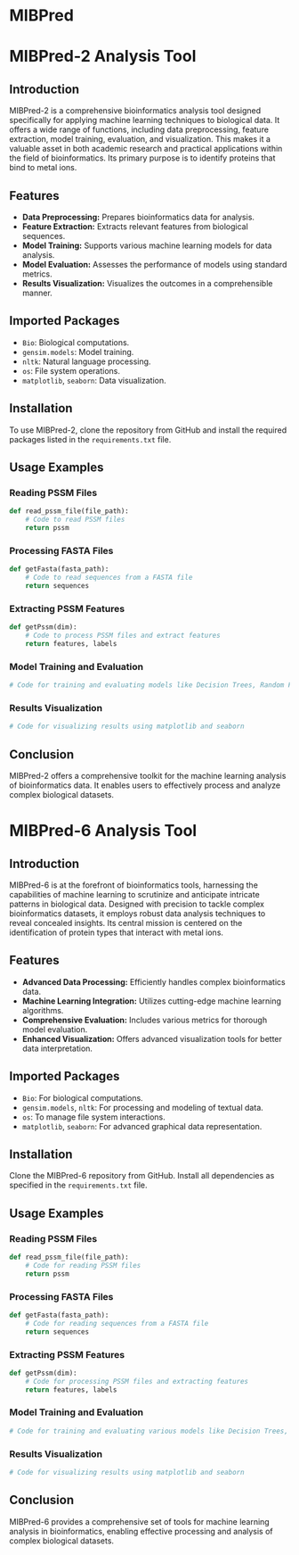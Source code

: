# MIBPred

# MIBPred-2 Analysis Tool

## Introduction
MIBPred-2 is a comprehensive bioinformatics analysis tool designed specifically for applying machine learning techniques to biological data. It offers a wide range of functions, including data preprocessing, feature extraction, model training, evaluation, and visualization. This makes it a valuable asset in both academic research and practical applications within the field of bioinformatics. Its primary purpose is to identify proteins that bind to metal ions.

## Features
- **Data Preprocessing:** Prepares bioinformatics data for analysis.
- **Feature Extraction:** Extracts relevant features from biological sequences.
- **Model Training:** Supports various machine learning models for data analysis.
- **Model Evaluation:** Assesses the performance of models using standard metrics.
- **Results Visualization:** Visualizes the outcomes in a comprehensible manner.

## Imported Packages
- `Bio`: Biological computations.
- `gensim.models`: Model training.
- `nltk`: Natural language processing.
- `os`: File system operations.
- `matplotlib`, `seaborn`: Data visualization.

## Installation
To use MIBPred-2, clone the repository from GitHub and install the required packages listed in the `requirements.txt` file.

## Usage Examples

### Reading PSSM Files
```python
def read_pssm_file(file_path):
    # Code to read PSSM files
    return pssm
```

### Processing FASTA Files
```python
def getFasta(fasta_path):
    # Code to read sequences from a FASTA file
    return sequences
```

### Extracting PSSM Features
```python
def getPssm(dim):
    # Code to process PSSM files and extract features
    return features, labels
```

### Model Training and Evaluation
```python
# Code for training and evaluating models like Decision Trees, Random Forest, etc.
```

### Results Visualization
```python
# Code for visualizing results using matplotlib and seaborn
```

## Conclusion
MIBPred-2 offers a comprehensive toolkit for the machine learning analysis of bioinformatics data. It enables users to effectively process and analyze complex biological datasets.

# MIBPred-6 Analysis Tool

## Introduction
MIBPred-6 is at the forefront of bioinformatics tools, harnessing the capabilities of machine learning to scrutinize and anticipate intricate patterns in biological data. Designed with precision to tackle complex bioinformatics datasets, it employs robust data analysis techniques to reveal concealed insights. Its central mission is centered on the identification of protein types that interact with metal ions.

## Features
- **Advanced Data Processing:** Efficiently handles complex bioinformatics data.
- **Machine Learning Integration:** Utilizes cutting-edge machine learning algorithms.
- **Comprehensive Evaluation:** Includes various metrics for thorough model evaluation.
- **Enhanced Visualization:** Offers advanced visualization tools for better data interpretation.

## Imported Packages
- `Bio`: For biological computations.
- `gensim.models`, `nltk`: For processing and modeling of textual data.
- `os`: To manage file system interactions.
- `matplotlib`, `seaborn`: For advanced graphical data representation.

## Installation
Clone the MIBPred-6 repository from GitHub. Install all dependencies as specified in the `requirements.txt` file.

## Usage Examples

### Reading PSSM Files
```python
def read_pssm_file(file_path):
    # Code for reading PSSM files
    return pssm
```

### Processing FASTA Files
```python
def getFasta(fasta_path):
    # Code for reading sequences from a FASTA file
    return sequences
```

### Extracting PSSM Features
```python
def getPssm(dim):
    # Code for processing PSSM files and extracting features
    return features, labels
```

### Model Training and Evaluation
```python
# Code for training and evaluating various models like Decision Trees, Random Forest, etc.
```

### Results Visualization
```python
# Code for visualizing results using matplotlib and seaborn
```

## Conclusion
MIBPred-6 provides a comprehensive set of tools for machine learning analysis in bioinformatics, enabling effective processing and analysis of complex biological datasets.
